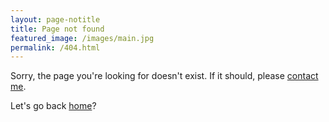 ```yaml
---
layout: page-notitle
title: Page not found
featured_image: /images/main.jpg
permalink: /404.html
---
```


Sorry, the page you're looking for doesn't exist. If it should, please [contact me](https://lawrenceypil.com/contact/).

Let's go back [home](https://lawrenceypil.com/)?